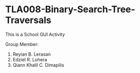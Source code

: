 # TLA008-Binary-Search-Tree-Traversals
This is a School GUI Activity

Group Member:
1. Reyian B. Lerasan
2. Edziel R. Lohera
3. Qiann Khalil C. Dimapilis
